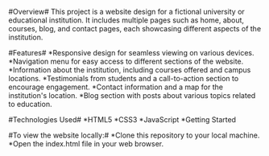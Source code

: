 #Overview#
   This project is a website design for a fictional university or educational institution. It includes multiple pages such as home, about, courses, blog, and contact pages, each showcasing different aspects of the institution.

#Features#
  *Responsive design for seamless viewing on various devices.
  *Navigation menu for easy access to different sections of the website.
  *Information about the institution, including courses offered and campus locations.
  *Testimonials from students and a call-to-action section to encourage engagement.
  *Contact information and a map for the institution's location.
  *Blog section with posts about various topics related to education.

#Technologies Used#
  *HTML5
  *CSS3
  *JavaScript
  *Getting Started

#To view the website locally:#
  *Clone this repository to your local machine.
  *Open the index.html file in your web browser.
